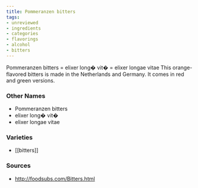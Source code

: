 ```yaml
---
title: Pommeranzen bitters
tags:
- unreviewed
- ingredients
- categories
- flavorings
- alcohol
- bitters
---
```

Pommeranzen bitters = elixer long� vit� = elixer longae vitae This orange-flavored bitters is made in the Netherlands and Germany. It comes in red and green versions.

### Other Names

* Pommeranzen bitters
* elixer long� vit�
* elixer longae vitae

### Varieties

* [[bitters]]

### Sources
* http://foodsubs.com/Bitters.html
